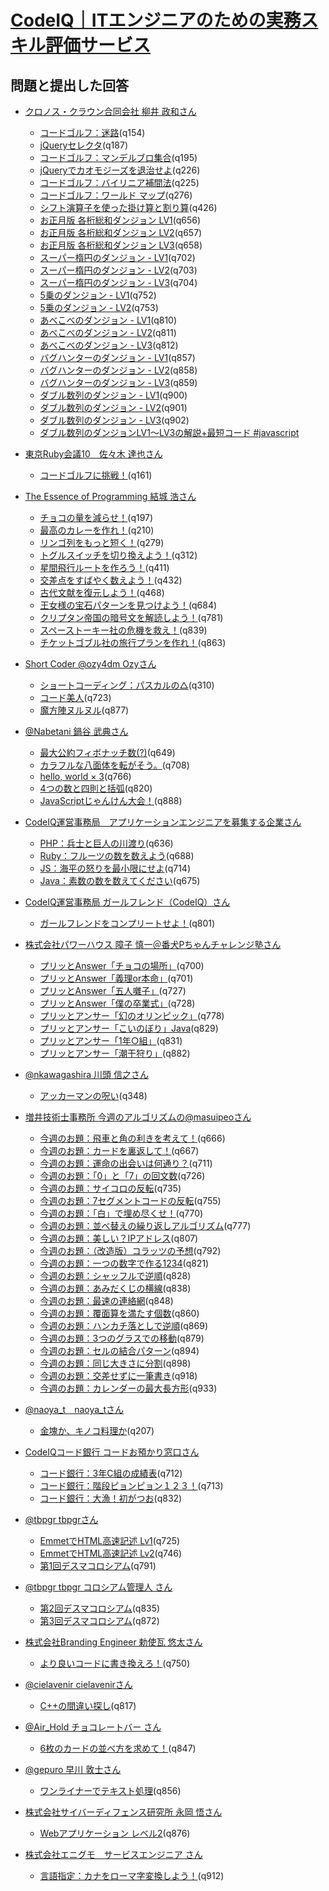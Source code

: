 # [CodeIQ｜ITエンジニアのための実務スキル評価サービス](https://codeiq.jp/)

## 問題と提出した回答

* [クロノス・クラウン合同会社  柳井 政和さん](https://codeiq.jp/ace/yanai_masakazu/)
  - [コードゴルフ：迷路](https://codeiq.jp/ace/yanai_masakazu/q154)(q154)
  - [jQueryセレクタ](https://codeiq.jp/ace/yanai_masakazu/q187)(q187)
  - [コードゴルフ：マンデルブロ集合](https://codeiq.jp/ace/yanai_masakazu/q195)(q195)
  - [jQueryでカオモジーズを退治せよ](https://codeiq.jp/ace/yanai_masakazu/q226)(q226)
  - [コードゴルフ：バイリニア補間法](https://codeiq.jp/ace/yanai_masakazu/q225)(q225)
  - [コードゴルフ：ワールド マップ](https://codeiq.jp/ace/yanai_masakazu/q276)(q276)
  - [シフト演算子を使った掛け算と割り算](https://codeiq.jp/ace/yanai_masakazu/q426)(q426)
  - [お正月版 各桁総和ダンジョン LV1](https://codeiq.jp/ace/yanai_masakazu/q656)(q656)
  - [お正月版 各桁総和ダンジョン LV2](https://codeiq.jp/ace/yanai_masakazu/q657)(q657)
  - [お正月版 各桁総和ダンジョン LV3](https://codeiq.jp/ace/yanai_masakazu/q658)(q658)
  - [スーパー楕円のダンジョン - LV1](https://codeiq.jp/ace/yanai_masakazu/q702)(q702)
  - [スーパー楕円のダンジョン - LV2](https://codeiq.jp/ace/yanai_masakazu/q703)(q703)
  - [スーパー楕円のダンジョン - LV3](https://codeiq.jp/ace/yanai_masakazu/q704)(q704)
  - [5乗のダンジョン - LV1](https://codeiq.jp/ace/yanai_masakazu/q752)(q752)
  - [5乗のダンジョン - LV2](https://codeiq.jp/ace/yanai_masakazu/q753)(q753)
  - [あべこべのダンジョン - LV1](https://codeiq.jp/ace/yanai_masakazu/q810)(q810)
  - [あべこべのダンジョン - LV2](https://codeiq.jp/ace/yanai_masakazu/q811)(q811)
  - [あべこべのダンジョン - LV3](https://codeiq.jp/ace/yanai_masakazu/q812)(q812)
  - [バグハンターのダンジョン - LV1](https://codeiq.jp/ace/yanai_masakazu/q857)(q857)
  - [バグハンターのダンジョン - LV2](https://codeiq.jp/ace/yanai_masakazu/q858)(q858)
  - [バグハンターのダンジョン - LV3](https://codeiq.jp/ace/yanai_masakazu/q859)(q859)
  - [ダブル数列のダンジョン - LV1](https://codeiq.jp/ace/yanai_masakazu/q900)(q900)
  - [ダブル数列のダンジョン - LV2](https://codeiq.jp/ace/yanai_masakazu/q901)(q901)
  - [ダブル数列のダンジョン - LV3](https://codeiq.jp/ace/yanai_masakazu/q902)(q902)
  - [ダブル数列のダンジョンLV1～LV3の解説+最短コード #javascript](https://codeiq.jp/magazine/2014/06/11998/)

* [東京Ruby会議10　佐々木 達也さん](https://codeiq.jp/ace/sasata299/)
  - [コードゴルフに挑戦！](https://codeiq.jp/ace/sasata299/q161)(q161)

* [The Essence of Programming  結城 浩さん](https://codeiq.jp/ace/yuki_hiroshi/)
  - [チョコの量を減らせ！](https://codeiq.jp/ace/yuki_hiroshi/q197)(q197)
  - [最高のカレーを作れ！](https://codeiq.jp/ace/yuki_hiroshi/q210)(q210)
  - [リンゴ列をもっと短く！](https://codeiq.jp/ace/yuki_hiroshi/q279)(q279)
  - [トグルスイッチを切り換えよう！](https://codeiq.jp/ace/yuki_hiroshi/q312)(q312)
  - [星間飛行ルートを作ろう！](https://codeiq.jp/ace/yuki_hiroshi/q411)(q411)
  - [交差点をすばやく数えよう！](https://codeiq.jp/ace/yuki_hiroshi/q432)(q432)
  - [古代文献を復元しよう！](https://codeiq.jp/ace/yuki_hiroshi/q468)(q468)
  - [王女様の宝石パターンを見つけよう！](https://codeiq.jp/ace/yuki_hiroshi/q684)(q684)
  - [クリプタン帝国の暗号文を解読しよう！](https://codeiq.jp/ace/yuki_hiroshi/q781)(q781)
  - [スペーストーキー社の危機を救え！](https://codeiq.jp/ace/yuki_hiroshi/q839)(q839)
  - [チケットゴブル社の旅行プランを作れ！](https://codeiq.jp/ace/yuki_hiroshi/q863)(q863)

* [Short Coder @ozy4dm  Ozyさん](https://codeiq.jp/ace/ozy4dm/)
  - [ショートコーディング：パスカルの△](https://codeiq.jp/ace/ozy4dm/q310)(q310)
  - [コード美人](https://codeiq.jp/ace/ozy4dm/q723)(q723)
  - [魔方陣ヌルヌル](https://codeiq.jp/ace/ozy4dm/q877)(q877)

* [@Nabetani  鍋谷 武典さん](https://codeiq.jp/ace/nabetani_takenori/)
  - [最大公約フィボナッチ数(?)](https://codeiq.jp/ace/nabetani_takenori/q649)(q649)
  - [カラフルな八面体を転がそう。](https://codeiq.jp/ace/nabetani_takenori/q708)(q708)
  - [hello, world × 3](https://codeiq.jp/ace/nabetani_takenori/q766)(q766)
  - [4つの数と四則と括弧](https://codeiq.jp/ace/nabetani_takenori/q820)(q820)
  - [JavaScriptじゃんけん大会！](https://codeiq.jp/ace/nabetani_takenori/q888)(q888)

* [CodeIQ運営事務局　アプリケーションエンジニアを募集する企業さん](https://codeiq.jp/ace/joboffer_apli/)
  - [PHP：兵士と巨人の川渡り](https://codeiq.jp/ace/joboffer_apli/q636)(q636)
  - [Ruby：フルーツの数を数えよう](https://codeiq.jp/ace/joboffer_apli/q688)(q688)
  - [JS：海平の怒りを最小限にせよ](https://codeiq.jp/ace/joboffer_apli/q714)(q714)
  - [Java：素数の数を数えてください](https://codeiq.jp/ace/joboffer_apli/q675)(q675)

* [CodeIQ運営事務局  ガールフレンド（CodeIQ）さん](https://codeiq.jp/ace/girlfriend_codeiq/)
  - [ガールフレンドをコンプリートせよ！](https://codeiq.jp/ace/girlfriend_codeiq/q801)(q801)

* [株式会社パワーハウス  障子 慎一＠番犬Pちゃんチャレンジ塾さん](https://codeiq.jp/ace/shoji_shinichi/)
  - [プリッとAnswer「チョコの場所」](https://codeiq.jp/ace/shoji_shinichi/q700)(q700)
  - [プリッとAnswer「義理or本命」](https://codeiq.jp/ace/shoji_shinichi/q701)(q701)
  - [プリッとAnswer「五人囃子」](https://codeiq.jp/ace/shoji_shinichi/q727)(q727)
  - [プリッとAnswer「僕の卒業式」](https://codeiq.jp/ace/shoji_shinichi/q728)(q728)
  - [プリッとアンサー「幻のオリンピック」](https://codeiq.jp/ace/shoji_shinichi/q778)(q778)
  - [プリッとアンサー「こいのぼり」Java](https://codeiq.jp/ace/shoji_shinichi/q829)(q829)
  - [プリッとアンサー「1年○組」](https://codeiq.jp/ace/shoji_shinichi/q831)(q831)
  - [プリッとアンサー「潮干狩り」](https://codeiq.jp/ace/shoji_shinichi/q882)(q882)

* [@nkawagashira  川頭 信之さん](https://codeiq.jp/ace/kawagashira_nobuyuki/)
  - [アッカーマンの呪い](https://codeiq.jp/ace/kawagashira_nobuyuki/q348)(q348)

* [増井技術士事務所  今週のアルゴリズムの@masuipeoさん](https://codeiq.jp/ace/thisweek_masuipeo/)
  - [今週のお題：飛車と角の利きを考えて！](https://codeiq.jp/ace/thisweek_masuipeo/q666)(q666)
  - [今週のお題：カードを裏返して！](https://codeiq.jp/ace/thisweek_masuipeo/q667)(q667)
  - [今週のお題：運命の出会いは何通り？](https://codeiq.jp/ace/thisweek_masuipeo/q711)(q711)
  - [今週のお題：「0」と「7」の回文数](https://codeiq.jp/ace/thisweek_masuipeo/q726)(q726)
  - [今週のお題：サイコロの反転](https://codeiq.jp/ace/thisweek_masuipeo/q735)(q735)
  - [今週のお題：7セグメントコードの反転](https://codeiq.jp/ace/thisweek_masuipeo/q755)(q755)
  - [今週のお題：「白」で埋め尽くせ！](https://codeiq.jp/ace/thisweek_masuipeo/q770)(q770)
  - [今週のお題：並べ替えの繰り返しアルゴリズム](https://codeiq.jp/ace/thisweek_masuipeo/q777)(q777)
  - [今週のお題：美しい？IPアドレス](https://codeiq.jp/ace/thisweek_masuipeo/q807)(q807)
  - [今週のお題：（改造版）コラッツの予想](https://codeiq.jp/ace/thisweek_masuipeo/q792)(q792)
  - [今週のお題：一つの数字で作る1234](https://codeiq.jp/ace/thisweek_masuipeo/q821)(q821)
  - [今週のお題：シャッフルで逆順](https://codeiq.jp/ace/thisweek_masuipeo/q828)(q828)
  - [今週のお題：あみだくじの横線](https://codeiq.jp/ace/thisweek_masuipeo/q838)(q838)
  - [今週のお題：最速の連絡網](https://codeiq.jp/ace/thisweek_masuipeo/q848)(q848)
  - [今週のお題：覆面算を満たす個数](https://codeiq.jp/ace/thisweek_masuipeo/q860)(q860)
  - [今週のお題：ハンカチ落としで逆順](https://codeiq.jp/ace/thisweek_masuipeo/q869)(q869)
  - [今週のお題：3つのグラスでの移動](https://codeiq.jp/ace/thisweek_masuipeo/q879)(q879)
  - [今週のお題：セルの結合パターン](https://codeiq.jp/ace/thisweek_masuipeo/q894)(q894)
  - [今週のお題：同じ大きさに分割](https://codeiq.jp/ace/thisweek_masuipeo/q898)(q898)
  - [今週のお題：交差せずに一筆書き](https://codeiq.jp/ace/thisweek_masuipeo/q918)(q918)
  - [今週のお題：カレンダーの最大長方形](https://codeiq.jp/ace/thisweek_masuipeo/q933)(q933)

* [@naoya_t　naoya_tさん](https://codeiq.jp/ace/naoyat/)
  - [金塊か、キノコ料理か](https://codeiq.jp/ace/naoyat/q207)(q207)

* [CodeIQコード銀行  コードお預かり窓口さん](https://codeiq.jp/ace/code_teller/)
  - [コード銀行：3年C組の成績表](https://codeiq.jp/ace/code_teller/q712)(q712)
  - [コード銀行：階段ピョンピョン１２３！](https://codeiq.jp/ace/code_teller/q713)(q713)
  - [コード銀行：大漁！初がつお](https://codeiq.jp/ace/code_teller/q832)(q832)

* [@tbpgr  tbpgrさん](https://codeiq.jp/ace/tbpgr/)
  - [EmmetでHTML高速記述 Lv1](https://codeiq.jp/ace/tbpgr/q725)(q725)
  - [EmmetでHTML高速記述 Lv2](https://codeiq.jp/ace/tbpgr/q746)(q746)
  - [第1回デスマコロシアム](https://codeiq.jp/ace/tbpgr/q791)(q791)

* [@tbpgr  tbpgr コロシアム管理人 さん](https://codeiq.jp/ace/tbpgr_colosseum_manager/)
  - [第2回デスマコロシアム](https://codeiq.jp/ace/tbpgr_colosseum_manager/q835)(q835)
  - [第3回デスマコロシアム](https://codeiq.jp/ace/tbpgr_colosseum_manager/q872)(q872)

* [株式会社Branding Engineer  勅使瓦 悠太さん](https://codeiq.jp/ace/teshi/)
  - [より良いコードに書き換えろ！](https://codeiq.jp/ace/teshi/q750)(q750)

* [@cielavenir  cielavenirさん](https://codeiq.jp/ace/cielavenir/)
  - [C++の間違い探し](https://codeiq.jp/ace/cielavenir/q817)(q817)

* [@Air_Hold  チョコレートバー さん](https://codeiq.jp/ace/chocolate_bar/)
  - [6枚のカードの並べ方を求めて！](https://codeiq.jp/ace/chocolate_bar/q847)(q847)

* [@gepuro  早川 敦士さん](https://codeiq.jp/ace/hayakawa_atsushi/)
  - [ワンライナーでテキスト処理](https://codeiq.jp/ace/hayakawa_atsushi/q856)(q856)

* [株式会社サイバーディフェンス研究所  永岡 悟さん](https://codeiq.jp/ace/nagaoka_satoru/)
  - [Webアプリケーション レベル2](https://codeiq.jp/ace/nagaoka_satoru/q876)(q876)

* [株式会社エニグモ　サービスエンジニア さん](https://codeiq.jp/ace/service_engineer/)
  - [言語指定：カナをローマ字変換しよう！](https://codeiq.jp/ace/service_engineer/q912)(q912)
